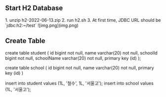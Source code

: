 
<h2>Start H2 Database</h2>
1. unzip h2-2022-06-13.zip
2. run h2.sh
3. At first time, JDBC URL should be `jdbc:h2:~/test`
![img.png](img.png)

<h2>Create Table</h2>
create table student (
id bigint not null,
name varchar(20) not null,
schoolId bigint not null,
schoolName varchar(20) not null,
primary key (id)
);

create table school (
id bigint not null,
name varchar(20) not null,
primary key (id)
)

insert into student values (1L, '철수', 1L, '서울고');
insert into school values (1L, '서울고');